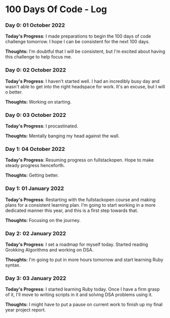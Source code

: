# 100 Days Of Code - Log

### Day 0: 01 October 2022

**Today's Progress**: I made preparations to begin the 100 days of code challenge tomorrow. I hope I can be consistent for the next 100 days.

**Thoughts:** I'm doubtful that I will be consistent, but I'm excited about having this challenge to help focus me.

### Day 0: 02 October 2022

**Today's Progress**: I haven't started well. I had an incredibly busy day and wasn't able to get into the right headspace for work. It's an excuse, but I will o better.

**Thoughts:** Working on starting.

### Day 0: 03 October 2022

**Today's Progress**: I procastinated.

**Thoughts:** Mentally banging my head against the wall.

### Day 1: 04 October 2022

**Today's Progress**: Resuming progress on fullstackopen. Hope to make steady progress henceforth.

**Thoughts:** Getting better.

### Day 1: 01 January 2022

**Today's Progress**: Restarting with the fullstackopen course and making plans for a consistent learning plan. I'm going to start working in a more dedicated manner this year, and this is a first step towards that.

**Thoughts:** Focusing on the journey.

### Day 2: 02 January 2022

**Today's Progress**: I set a roadmap for myself today. Started reading Grokking Algorithms and working on DSA.

**Thoughts:** I'm going to put in more hours tomorrow and start learning Ruby syntax.

### Day 3: 03 January 2022

**Today's Progress**: I started learning Ruby today. Once I have a firm grasp of it, I'll move to writing scripts in it and solving DSA problems using it.

**Thoughts:** I might have to put a pause on current work to finish up my final year project report.

